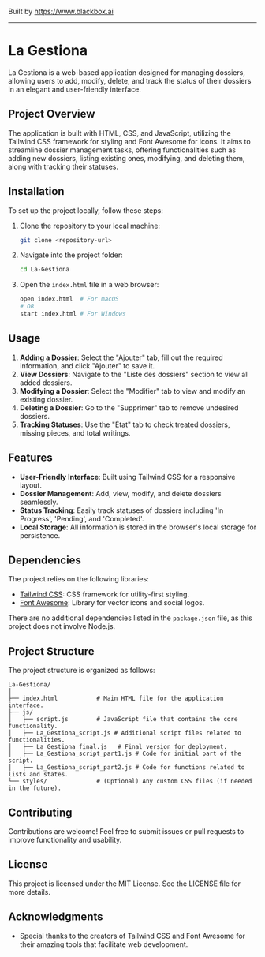 
Built by https://www.blackbox.ai

---

# La Gestiona

La Gestiona is a web-based application designed for managing dossiers, allowing users to add, modify, delete, and track the status of their dossiers in an elegant and user-friendly interface.

## Project Overview

The application is built with HTML, CSS, and JavaScript, utilizing the Tailwind CSS framework for styling and Font Awesome for icons. It aims to streamline dossier management tasks, offering functionalities such as adding new dossiers, listing existing ones, modifying, and deleting them, along with tracking their statuses.

## Installation

To set up the project locally, follow these steps:

1. Clone the repository to your local machine:
   ```bash
   git clone <repository-url>
   ```
   
2. Navigate into the project folder:
   ```bash
   cd La-Gestiona
   ```

3. Open the `index.html` file in a web browser:
   ```bash
   open index.html  # For macOS
   # OR
   start index.html # For Windows
   ```

## Usage

1. **Adding a Dossier**: Select the "Ajouter" tab, fill out the required information, and click "Ajouter" to save it.
2. **View Dossiers**: Navigate to the "Liste des dossiers" section to view all added dossiers.
3. **Modifying a Dossier**: Select the "Modifier" tab to view and modify an existing dossier.
4. **Deleting a Dossier**: Go to the "Supprimer" tab to remove undesired dossiers.
5. **Tracking Statuses**: Use the "État" tab to check treated dossiers, missing pieces, and total writings.

## Features

- **User-Friendly Interface**: Built using Tailwind CSS for a responsive layout.
- **Dossier Management**: Add, view, modify, and delete dossiers seamlessly.
- **Status Tracking**: Easily track statuses of dossiers including 'In Progress', 'Pending', and 'Completed'.
- **Local Storage**: All information is stored in the browser's local storage for persistence.

## Dependencies

The project relies on the following libraries:

- [Tailwind CSS](https://tailwindcss.com/): CSS framework for utility-first styling.
- [Font Awesome](https://fontawesome.com/): Library for vector icons and social logos.

There are no additional dependencies listed in the `package.json` file, as this project does not involve Node.js.

## Project Structure

The project structure is organized as follows:

```
La-Gestiona/
│
├── index.html           # Main HTML file for the application interface.
├── js/
│   ├── script.js        # JavaScript file that contains the core functionality.
│   ├── La_Gestiona_script.js # Additional script files related to functionalities.
│   ├── La_Gestiona_final.js   # Final version for deployment.
│   ├── La_Gestiona_script_part1.js # Code for initial part of the script.
│   ├── La_Gestiona_script_part2.js # Code for functions related to lists and states.
└── styles/              # (Optional) Any custom CSS files (if needed in the future).
```

## Contributing

Contributions are welcome! Feel free to submit issues or pull requests to improve functionality and usability. 

## License

This project is licensed under the MIT License. See the LICENSE file for more details.

## Acknowledgments

- Special thanks to the creators of Tailwind CSS and Font Awesome for their amazing tools that facilitate web development.